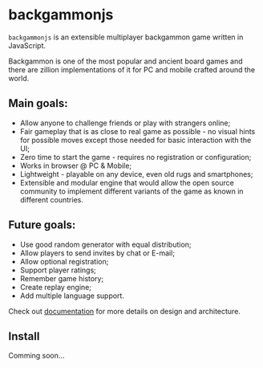 # backgammonjs
`backgammonjs` is an extensible multiplayer backgammon game written in JavaScript.

Backgammon is one of the most popular and ancient board games and there are zillion implementations of it for PC and mobile crafted around the world.

## Main goals:
- Allow anyone to challenge friends or play with strangers online;
- Fair gameplay that is as close to real game as possible -  no visual hints for possible moves except those needed for basic interaction with the UI;
- Zero time to start the game - requires no registration or configuration;
- Works in browser @ PC & Mobile;
- Lightweight - playable on any device, even old rugs and smartphones;
- Extensible and modular engine that would allow the open source community to implement different variants of the game as known in different countries.

## Future goals:
- Use good random generator with equal distribution;
- Allow players to send invites by chat or E-mail;
- Allow optional registration;
- Support player ratings;
- Remember game history;
- Create replay engine;
- Add multiple language support.

Check out [documentation](docs/) for more details on design and architecture.

## Install

Comming soon...

